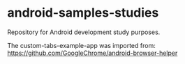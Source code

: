 # android-samples-studies
Repository for Android development study purposes.

The custom-tabs-example-app was imported from:
https://github.com/GoogleChrome/android-browser-helper
